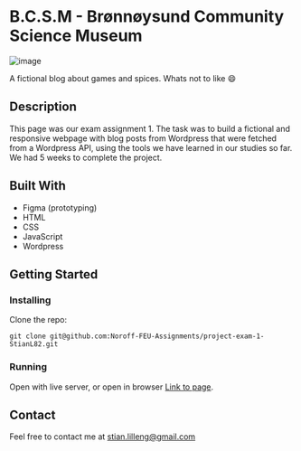 # B.C.S.M - Brønnøysund Community Science Museum

![image](/images/readme/screencapture-pe1-stianl-netlify-app-2024-02-19-14_46_59-500-min.png)

A fictional blog about games and spices. Whats not to like 😄

## Description
This page was our exam assignment 1. The task was to build a fictional and responsive webpage with blog posts from Wordpress that were fetched from a Wordpress API, using the tools we have learned in our studies so far. We had 5 weeks to complete the project.

## Built With

- Figma (prototyping)
- HTML
- CSS
- JavaScript
- Wordpress

## Getting Started

### Installing
Clone the repo:
```
git clone git@github.com:Noroff-FEU-Assignments/project-exam-1-StianL82.git
```

### Running
Open with live server, or open in browser [Link to page](https://pe1-stianl.netlify.app/).

## Contact

Feel free to contact me at stian.lilleng@gmail.com
